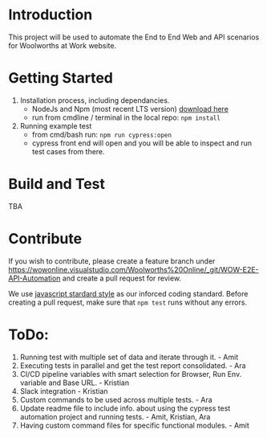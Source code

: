 # Introduction 
This project will be used to automate the End to End Web and API scenarios for Woolworths at Work website.

# Getting Started
1. Installation process, including dependancies. 
    * NodeJs and Npm (most recent LTS version) [download here](https://nodejs.org/en/)
    * run from cmdline / terminal in the local repo: `npm install` 
2. Running example test
    * from cmd/bash run: `npm run cypress:open`
    * cypress front end will open and you will be able to inspect and run test cases from there.
     

# Build and Test
TBA

# Contribute
If you wish to contribute, please create a feature branch under https://wowonline.visualstudio.com/Woolworths%20Online/_git/WOW-E2E-API-Automation and create a pull request for review.

We use [javascript stardard style](https://standardjs.com/) as our inforced coding standard.
Before creating a pull request, make sure that `npm test` runs without any errors.

 
# ToDo:
1. Running test with multiple set of data and iterate through it. - Amit
2. Executing tests in parallel and get the test report consolidated. - Ara
3. CI/CD pipeline variables with smart selection for Browser, Run Env. variable and Base URL. - Kristian
4. Slack integration - Kristian
5. Custom commands to be used across multiple tests. - Ara
6. Update readme file to include info. about using the cypress test automation project and running tests. - Amit, Kristian, Ara
7. Having custom command files for specific functional modules. - Amit

